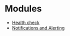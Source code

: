# Modules

- [Health check](./healthcheck.md)
- [Notifications and Alerting](./notifications-alerting.md)
